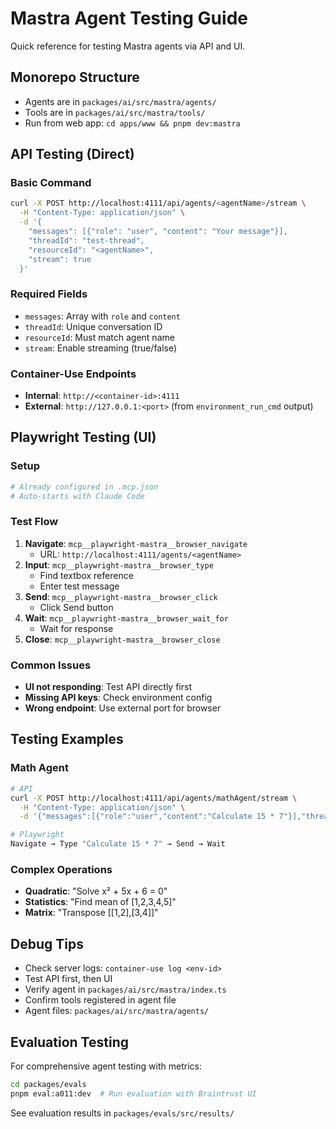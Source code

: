 # Mastra Agent Testing Guide

Quick reference for testing Mastra agents via API and UI.

## Monorepo Structure
- Agents are in `packages/ai/src/mastra/agents/`
- Tools are in `packages/ai/src/mastra/tools/`
- Run from web app: `cd apps/www && pnpm dev:mastra`

## API Testing (Direct)

### Basic Command
```bash
curl -X POST http://localhost:4111/api/agents/<agentName>/stream \
  -H "Content-Type: application/json" \
  -d '{
    "messages": [{"role": "user", "content": "Your message"}],
    "threadId": "test-thread",
    "resourceId": "<agentName>",
    "stream": true
  }'
```

### Required Fields
- `messages`: Array with `role` and `content`
- `threadId`: Unique conversation ID
- `resourceId`: Must match agent name
- `stream`: Enable streaming (true/false)

### Container-Use Endpoints
- **Internal**: `http://<container-id>:4111`
- **External**: `http://127.0.0.1:<port>` (from `environment_run_cmd` output)

## Playwright Testing (UI)

### Setup
```yaml
# Already configured in .mcp.json
# Auto-starts with Claude Code
```

### Test Flow
1. **Navigate**: `mcp__playwright-mastra__browser_navigate`
   - URL: `http://localhost:4111/agents/<agentName>`
2. **Input**: `mcp__playwright-mastra__browser_type`
   - Find textbox reference
   - Enter test message
3. **Send**: `mcp__playwright-mastra__browser_click`
   - Click Send button
4. **Wait**: `mcp__playwright-mastra__browser_wait_for`
   - Wait for response
5. **Close**: `mcp__playwright-mastra__browser_close`

### Common Issues
- **UI not responding**: Test API directly first
- **Missing API keys**: Check environment config
- **Wrong endpoint**: Use external port for browser

## Testing Examples

### Math Agent
```bash
# API
curl -X POST http://localhost:4111/api/agents/mathAgent/stream \
  -H "Content-Type: application/json" \
  -d '{"messages":[{"role":"user","content":"Calculate 15 * 7"}],"threadId":"test","resourceId":"mathAgent","stream":true}'

# Playwright
Navigate → Type "Calculate 15 * 7" → Send → Wait
```

### Complex Operations
- **Quadratic**: "Solve x² + 5x + 6 = 0"
- **Statistics**: "Find mean of [1,2,3,4,5]"
- **Matrix**: "Transpose [[1,2],[3,4]]"

## Debug Tips
- Check server logs: `container-use log <env-id>`
- Test API first, then UI
- Verify agent in `packages/ai/src/mastra/index.ts`
- Confirm tools registered in agent file
- Agent files: `packages/ai/src/mastra/agents/`

## Evaluation Testing

For comprehensive agent testing with metrics:

```bash
cd packages/evals
pnpm eval:a011:dev  # Run evaluation with Braintrust UI
```

See evaluation results in `packages/evals/src/results/`